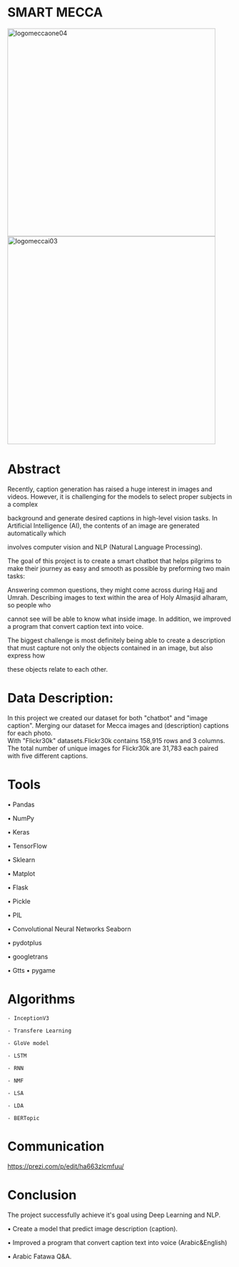 
# SMART MECCA

<img width="466" alt="logomeccaone04" src="https://user-images.githubusercontent.com/75619142/150621549-d5ee9551-e3c5-44aa-b6c5-165bad676d98.png">
<img width="466" alt="logomeccai03" src="https://user-images.githubusercontent.com/75619142/150622318-14fdd953-93aa-499e-a1e0-bfd5b884badb.png">

# Abstract

  Recently, caption generation has raised a huge interest in images and videos. However, it is challenging for the models to select proper subjects in a complex
      
  background and generate desired captions in high-level vision tasks. In Artificial Intelligence (AI), the contents of an image are generated automatically which
      
  involves computer vision and NLP (Natural Language Processing).
      
  The goal of this project is to create a smart chatbot that helps pilgrims to make their journey as easy and smooth as possible by preforming two main tasks:
     
  Answering common questions, they might come across during Hajj and Umrah. Describing images to text within the area of Holy Almasjid alharam, so people who
     
  cannot see will be able to know what inside image. In addition, we improved a program that convert caption text into voice.
     
  The biggest challenge is most definitely being able to create a description that must capture not only the objects contained in an image, but also express how
    
  these objects relate to each other.

# Data Description:
   In this project we created our dataset for both "chatbot" and "image caption". Merging our dataset for Mecca images and (description) captions for each photo.  
      With  "Flickr30k" datasets.Flickr30k contains 158,915 rows and 3 columns. The total number of unique images for 
      Flickr30k are 31,783 each paired with five different captions.
# Tools
  • Pandas

  • NumPy	

  • Keras

  • TensorFlow

  • Sklearn

  • Matplot

  • Flask

  • Pickle

  • PIL

  • Convolutional Neural Networks Seaborn 

  • pydotplus 

  • googletrans

  • Gtts
  • pygame

# Algorithms
    - InceptionV3

    - Transfere Learning

    - GloVe model
    
    - LSTM
    
    - RNN

    - NMF 

    - LSA

    - LDA

    - BERTopic

# Communication
https://prezi.com/p/edit/ha663zlcmfuu/
 
# Conclusion
The project successfully achieve it's goal using Deep Learning and NLP.

•	Create a model that predict image description (caption).

•	Improved a program that convert caption text into voice (Arabic&English)

•	Arabic Fatawa Q&A.

